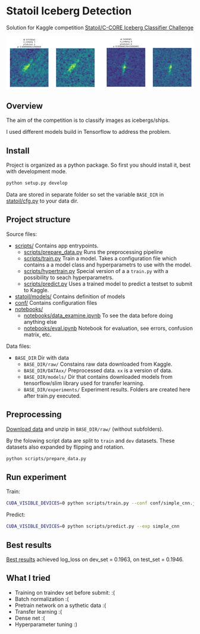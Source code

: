 # Statoil Iceberg Detection
Solution for Kaggle competition [Statoil/C-CORE Iceberg Classifier Challenge](https://www.kaggle.com/c/statoil-iceberg-classifier-challenge)

![Statoil/C-CORE Iceberg Classifier Challenge](statoil.png)

## Overview
The aim of the competition is to classify images as icebergs/ships.

I used different models build in Tensorflow to address the problem.

## Install
Project is organized as a python package. So first you should install it, best with development mode.

```bash
python setup.py develop
```

Data are stored in separate folder so set the variable `BASE_DIR` in [statoil/cfg.py](statoil/cfg.py#L3) to your data dir.

## Project structure

Source files:
- [scripts/](scripts/) Contains app entrypoints.
  - [scripts/prepare_data.py](scripts/prepare_data.py) Runs the preprocessing pipeline 
  - [scripts/train.py](scripts/train.py) Train a model. Takes a configuration file which contains a a model class and hyperparametrs to use with the model.
  - [scripts/hypertrain.py](scripts/hypertrain.py) Special version of a a `train.py` with a possibility to seach hyperparametrs.
  - [scripts/predict.py](scripts/predict.py) Uses a trained model to predict a testset to submit to Kaggle.
- [statoil/models/](statoil/models/) Contains definition of models
- [conf/](conf/) Contains configuration files
- [notebooks/](notebooks)
  - [notebooks/data_examine.ipynb](notebooks/data_examine.ipynb) To see the data before doing anything else
  - [notebooks/eval.ipynb](notebooks/Eval.ipynb) Notebook for evaluation, see errors, confusion matrix, etc.

  
Data files:
- `BASE_DIR` Dir with data
  - `BASE_DIR/raw/` Constains raw data downloaded from Kaggle.
  - `BASE_DIR/DATAxx/` Preprocessed data. `xx` is a version of data. 
  - `BASE_DIR/models/` Dir that contains downloaded models from tensorflow/slim library used for transfer learning.
  - `BASE_DIR/experiments/` Experiment results. Folders are created here after train.py executed.
  


## Preprocessing
[Download data](https://www.kaggle.com/c/statoil-iceberg-classifier-challenge/data) and unzip in `BASE_DIR/raw/` (without subfolders).

By the folowing script data are split to `train` and `dev` datasets. These datasets also expanded by flipping and rotation.

```bash
python scripts/prepare_data.py
``` 

## Run experiment
Train:
```bash
CUDA_VISIBLE_DEVICES=0 python scripts/train.py --conf conf/simple_cnn.json --exp simple_cnn --long_run
```

Predict:
```bash
CUDA_VISIBLE_DEVICES=0 python scripts/predict.py --exp simple_cnn
```

## Best results
[Best results](conf/conf_best.json) achieved log_loss on dev_set = 0.1963, on test_set = 0.1946.  

## What I tried
 - Training on traindev set before submit: :(
 - Batch normalization :(
 - Pretrain network on a sythetic data :(
 - Transfer learning :(
 - Dense net :(
 - Hyperparameter tuning :)
 



